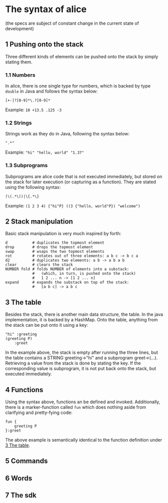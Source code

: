 # The syntax of alice
(the specs are subject of constant change in the current state of development)

## 1 Pushing onto the stack
Three different kinds of elements can be pushed onto the stack by simply stating
them.

### 1.1 Numbers
In alice, there is one single type for numbers, which is backed by type
`double` in Java and follows the syntax below:

```regex
[+-]?[0-9]*\.?[0-9]*
```
Example: `10 +13.5 .125 -3`

### 1.2 Strings
Strings work as they do in Java, following the syntax below:

```regex
".*"
```
Example: `"hi" "hello, world" "1.37"`

### 1.3 Subprograms
Subprograms are alice code that is not executed immediately, but stored on the
stack for later execution (or capturing as a function). They are stated using
the following syntax:

```regex
(\(.*\))|\{.*\}
```
Example: `(1 2 3 4) {"hi"P} ((3 {"hello, world"P}) "welcome")`

## 2 Stack manipulation
Basic stack manipulation is very much inspired by forth:
```alice
d           # duplicates the topmost element
drop        # drops the topmost element
swap        # wsaps the two topmost elements
rot         # rotates out of three elements: a b c -> b c a
d2          # duplicates two elements: a b -> a b a b
clear       # clears the stack
NUMBER fold # folds NUMBER of elements into a substack:
            #   (which, in turn, is pushed onto the stack)
            #   1 2 ... n -> [1 2 ... n]
expand      # expands the substack on top of the stack:
            #   [a b c] -> a b c
```

## 3 The table
Besides the stack, there is another main data structure, the table.
In the java implementation, it is backed by a HashMap. Onto the table, anything
from the stack can be put onto it using a key:

```alice
"hi" :greeting
(greeting P)
    :greet
```
In the example above, the stack is empty after running the three lines, but the
table contains a STRING greeting->"hi" and a subprogram greet->(...). Retrieving
a value from the stack is done by stating the key. If the corresponding value is
subprogram, it is not put back onto the stack, but executed immediately.

## 4 Functions
Using the syntax above, functions an be defined and invoked. Additionally, there
is a marker-function called `fun` which does nothing aside from clarifying and
pretty-fying code:

```alice
fun {
    greeting P
}:greet
```
The above example is semantically identical to the function definition under
[3 The table](3-the-table).

## 5 Commands

## 6 Words

## 7 The sdk
